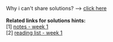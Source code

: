 Why i can't share solutions? --> <a href="https://github.com/ashumeow/Genomic-Data-Science-Specialization/blob/master/1---Introduction-to-Genomic-Technologies/Week-0/course_conduct.md">click here</a><br>
<br>
<b>Related links for solutions hints:</b><br>
[1] <a href="https://github.com/ashumeow/Genomic-Data-Science-Specialization/tree/master/1---Introduction-to-Genomic-Technologies/Week-2/notes">notes - week 1</a><br>
[2] <a href="https://github.com/ashumeow/Genomic-Data-Science-Specialization/blob/master/1---Introduction-to-Genomic-Technologies/Week-2/reading-list.md">reading list - week 1</a><br>
